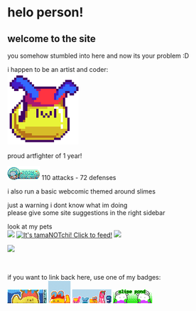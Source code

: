 ---
---
# helo person!  
## welcome to the site

you somehow stumbled into here and now its your problem :D  

i happen to be an artist and coder:  
![sappy](/assets/honey/site_intro.png)

proud artfighter of 1 year!

<img src="/assets/images/blinkers/stamp_seafoam.png" alt="artfight-seafoam">
110 attacks - 72 defenses


i also run a basic webcomic themed around slimes

just a warning i dont know what im doing  
please give some site suggestions in the right sidebar  


look at my pets  
<a href="https://wobble.town/visit/2096"><img src="https://wobble.town/visit/2096/wobble.gif"></a>
<a href="https://tamanotchi.world/14450c"><img src="https://tamanotchi.world/i/14450" alt="It's tamaNOTchi! Click to feed!"></a>
<a href="https://pfq.link/?d2_lL"><img src="https://pfq.link/?d2_lL=party_oras.png" style="max-height: 48px;" /></a>

<a href="https://www.exophase.com/user/candycanearter07/"><img src="https://card.exophase.com/2/0/268504.png?1722802555"></a>  

<br><script src="https://silly.possiblyaxolotl.com/ring/webstring.js"></script>

if you want to link back here, use one of my badges:  
<img src="/assets/images/blinkers/candycane.gif" alt="badge-fanmade">
<img src="/assets/images/blinkers/site_badge_50x.png" alt="badge_50x">
<img src="/assets/images/blinkers/site_badge_88x.png" alt="badge_88x">
<img src="/assets/images/blinkers/site_badge_goo88x.png" alt="badge_goomy_88x">
